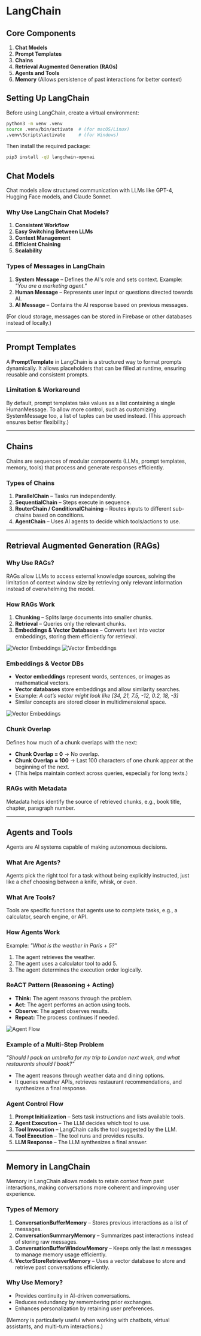 # **LangChain**

## **Core Components**

1. **Chat Models**
2. **Prompt Templates**
3. **Chains**
4. **Retrieval Augmented Generation (RAGs)**
5. **Agents and Tools**
6. **Memory** (Allows persistence of past interactions for better context)

## **Setting Up LangChain**
Before using LangChain, create a virtual environment:

```bash
python3 -m venv .venv
source .venv/bin/activate  # (for macOS/Linux)
.venv\Scripts\activate     # (for Windows)
```

Then install the required package:

```bash
pip3 install -qU langchain-openai
```

## **Chat Models**
Chat models allow structured communication with LLMs like GPT-4, Hugging Face models, and Claude Sonnet.

### **Why Use LangChain Chat Models?**
1. **Consistent Workflow**
2. **Easy Switching Between LLMs**
3. **Context Management**
4. **Efficient Chaining**
5. **Scalability**

### **Types of Messages in LangChain**
1. **System Message** – Defines the AI's role and sets context. Example: *"You are a marketing agent."*
2. **Human Message** – Represents user input or questions directed towards AI.
3. **AI Message** – Contains the AI response based on previous messages.

(For cloud storage, messages can be stored in Firebase or other databases instead of locally.)

---

## **Prompt Templates**
A **PromptTemplate** in LangChain is a structured way to format prompts dynamically. It allows placeholders that can be filled at runtime, ensuring reusable and consistent prompts.

### **Limitation & Workaround**
By default, prompt templates take values as a list containing a single HumanMessage. To allow more control, such as customizing SystemMessage too, a list of tuples can be used instead. (This approach ensures better flexibility.)

---

## **Chains**
Chains are sequences of modular components (LLMs, prompt templates, memory, tools) that process and generate responses efficiently.

### **Types of Chains**
1. **ParallelChain** – Tasks run independently.
2. **SequentialChain** – Steps execute in sequence.
3. **RouterChain / ConditionalChaining** – Routes inputs to different sub-chains based on conditions.
4. **AgentChain** – Uses AI agents to decide which tools/actions to use.

---

## **Retrieval Augmented Generation (RAGs)**
### **Why Use RAGs?**
RAGs allow LLMs to access external knowledge sources, solving the limitation of context window size by retrieving only relevant information instead of overwhelming the model.

### **How RAGs Work**
1. **Chunking** – Splits large documents into smaller chunks.
2. **Retrieval** – Queries only the relevant chunks.
3. **Embeddings & Vector Databases** – Converts text into vector embeddings, storing them efficiently for retrieval.

![Vector Embeddings](i1.png)
![Vector Embeddings](image.png)

### **Embeddings & Vector DBs**
- **Vector embeddings** represent words, sentences, or images as mathematical vectors.
- **Vector databases** store embeddings and allow similarity searches.
- Example: *A cat’s vector might look like [34, 21, 7.5, -12, 0.2, 18, -3]*
- Similar concepts are stored closer in multidimensional space.

![Vector Embeddings](image-1.png)

### **Chunk Overlap**
Defines how much of a chunk overlaps with the next:
- **Chunk Overlap = 0** → No overlap.
- **Chunk Overlap = 100** → Last 100 characters of one chunk appear at the beginning of the next.
- (This helps maintain context across queries, especially for long texts.)

### **RAGs with Metadata**
Metadata helps identify the source of retrieved chunks, e.g., book title, chapter, paragraph number.

---

## **Agents and Tools**
Agents are AI systems capable of making autonomous decisions.

### **What Are Agents?**
Agents pick the right tool for a task without being explicitly instructed, just like a chef choosing between a knife, whisk, or oven.

### **What Are Tools?**
Tools are specific functions that agents use to complete tasks, e.g., a calculator, search engine, or API.

### **How Agents Work**
Example: *"What is the weather in Paris + 5?"*
1. The agent retrieves the weather.
2. The agent uses a calculator tool to add 5.
3. The agent determines the execution order logically.

### **ReACT Pattern (Reasoning + Acting)**
- **Think:** The agent reasons through the problem.
- **Act:** The agent performs an action using tools.
- **Observe:** The agent observes results.
- **Repeat:** The process continues if needed.

![Agent Flow](image-2.png)

### **Example of a Multi-Step Problem**
*"Should I pack an umbrella for my trip to London next week, and what restaurants should I book?"*
- The agent reasons through weather data and dining options.
- It queries weather APIs, retrieves restaurant recommendations, and synthesizes a final response.

### **Agent Control Flow**
1. **Prompt Initialization** – Sets task instructions and lists available tools.
2. **Agent Execution** – The LLM decides which tool to use.
3. **Tool Invocation** – LangChain calls the tool suggested by the LLM.
4. **Tool Execution** – The tool runs and provides results.
5. **LLM Response** – The LLM synthesizes a final answer.

---

## **Memory in LangChain**
Memory in LangChain allows models to retain context from past interactions, making conversations more coherent and improving user experience.

### **Types of Memory**
1. **ConversationBufferMemory** – Stores previous interactions as a list of messages.
2. **ConversationSummaryMemory** – Summarizes past interactions instead of storing raw messages.
3. **ConversationBufferWindowMemory** – Keeps only the last *n* messages to manage memory usage efficiently.
4. **VectorStoreRetrieverMemory** – Uses a vector database to store and retrieve past conversations efficiently.

### **Why Use Memory?**
- Provides continuity in AI-driven conversations.
- Reduces redundancy by remembering prior exchanges.
- Enhances personalization by retaining user preferences.

(Memory is particularly useful when working with chatbots, virtual assistants, and multi-turn interactions.)

